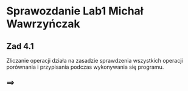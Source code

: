 # Sprawozdanie Lab1 Michał Wawrzyńczak

## Zad 4.1
Zliczanie operacji działa na zasadzie sprawdzenia wszystkich operacji porównania i przypisania podczas wykonywania się programu. 

### ==> 

